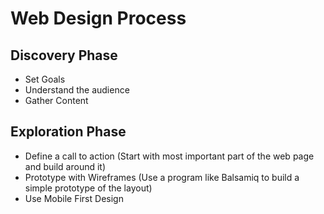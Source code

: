 # Web Design Process

## Discovery Phase
- Set Goals
- Understand the audience
- Gather Content

## Exploration Phase
- Define a call to action (Start with most important part of the web page and build around it)
- Prototype with Wireframes (Use a program like Balsamiq to build a simple prototype of the layout)
- Use Mobile First Design